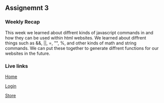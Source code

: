 ## Assignemnt 3

### Weekly Recap

This week we learned about diffrent kinds of javascript commands in and how they can be used within html websites. We learned about diffrent things such as &&, ||, =, "", %, and other kinds of math and string commands. We can put these together to generate diffrent functions for our websites in the future.

### Live links

[Home](https://yoshib04.github.io/N220-Intro-to-media-application/homework-3/index.html)

[Login](https://yoshib04.github.io/N220-Intro-to-media-application/homework-3/login.html)

[Store](https://yoshib04.github.io/N220-Intro-to-media-application/homework-3/store.html)


